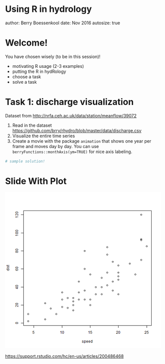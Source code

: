 Using R in hydrology
========================================================
author: Berry Boessenkool
date: Nov 2016
autosize: true

Welcome!
========================================================

You have chosen wisely (to be in this session)!

- motivating R usage (2-3 examples)
- putting the R in hydRology
- choose a task
- solve a task

Task 1: discharge visualization
========================================================
Dataset from <http://nrfa.ceh.ac.uk/data/station/meanflow/39072>

1. Read in the dataset <https://github.com/brry/rhydro/blob/master/data/discharge.csv>
2. Visualize the entire time series
3. Create a movie with the package `animation` that shows one year per frame and moves day by day.
You can use `berryFunctions::monthAxis(ym=TRUE)` for nice axis labeling.

```r
# sample solution!
```

Slide With Plot
========================================================

![plot of chunk unnamed-chunk-2](tasks-figure/unnamed-chunk-2-1.png)

<https://support.rstudio.com/hc/en-us/articles/200486468>


